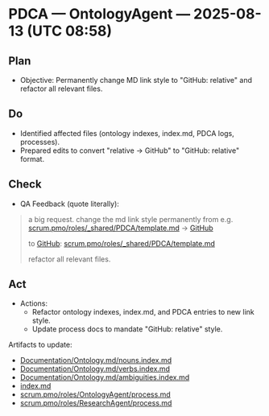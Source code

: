 # PDCA — OntologyAgent — 2025-08-13 (UTC 08:58)

## Plan
- Objective: Permanently change MD link style to "GitHub: relative" and refactor all relevant files.

## Do
- Identified affected files (ontology indexes, index.md, PDCA logs, processes).
- Prepared edits to convert "relative -> GitHub" to "GitHub: relative" format.

## Check
- QA Feedback (quote literally):
> a big request.
> change the md link style permanently from
> e.g.
> [scrum.pmo/roles/_shared/PDCA/template.md](../../_shared/PDCA/template.md) -> [GitHub](https://github.com/Cerulean-Circle-GmbH/Web4Articles/blob/feature/ontology-agent/scrum.pmo/roles/_shared/PDCA/template.md)
>
> to
> [GitHub](https://github.com/Cerulean-Circle-GmbH/Web4Articles/blob/feature/ontology-agent/scrum.pmo/roles/_shared/PDCA/template.md): [scrum.pmo/roles/_shared/PDCA/template.md](../../_shared/PDCA/template.md) 
>
> refactor all relevant files.

## Act
- Actions:
  - Refactor ontology indexes, index.md, and PDCA entries to new link style.
  - Update process docs to mandate "GitHub: relative" style.

Artifacts to update:
- [Documentation/Ontology.md/nouns.index.md](../../../../Documentation/Ontology.md/nouns.index.md)
- [Documentation/Ontology.md/verbs.index.md](../../../../Documentation/Ontology.md/verbs.index.md)
- [Documentation/Ontology.md/ambiguities.index.md](../../../../Documentation/Ontology.md/ambiguities.index.md)
- [index.md](../../../../index.md)
- [scrum.pmo/roles/OntologyAgent/process.md](../process.md)
- [scrum.pmo/roles/ResearchAgent/process.md](../../ResearchAgent/process.md)